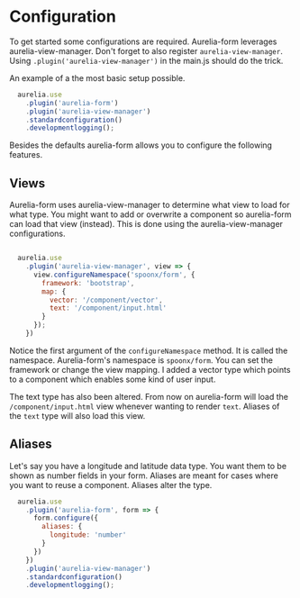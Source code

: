 # Configuration

To get started some configurations are required. Aurelia-form leverages
aurelia-view-manager. Don't forget to also register `aurelia-view-manager`.
Using `.plugin('aurelia-view-manager')` in the main.js should do the trick.

An example of a the most basic setup possible.

```js
  aurelia.use
    .plugin('aurelia-form')
    .plugin('aurelia-view-manager')
    .standardconfiguration()
    .developmentlogging();
```

Besides the defaults aurelia-form allows you to configure the following
features.

## Views

Aurelia-form uses aurelia-view-manager to determine what view to load for what
type. You might want to add or overwrite a component so aurelia-form can load
that view (instead). This is done using the aurelia-view-manager
configurations.

```js

  aurelia.use
    .plugin('aurelia-view-manager', view => {
      view.configureNamespace('spoonx/form', {
        framework: 'bootstrap',
        map: {
          vector: '/component/vector',
          text: '/component/input.html'
        }
      });
    })

```

Notice the first argument of the `configureNamespace` method. It is called the
namespace. Aurelia-form's namespace is `spoonx/form`. You can set the framework
or change the view mapping. I added a vector type which points to a component
which enables some kind of user input.

The text type has also been altered. From now on aurelia-form will load the
`/component/input.html` view whenever wanting to render `text`. Aliases of the
`text` type will also load this view.

## Aliases

Let's say you have a longitude and latitude data type. You want them to be
shown as number fields in your form. Aliases are meant for cases where you want
to reuse a component. Aliases alter the type.

```js
  aurelia.use
    .plugin('aurelia-form', form => {
      form.configure({
        aliases: {
          longitude: 'number'
        }
      })
    })
    .plugin('aurelia-view-manager')
    .standardconfiguration()
    .developmentlogging();
```
